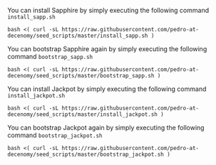 You can install Sapphire by simply executing the following command ```install_sapp.sh```
```
bash <( curl -sL https://raw.githubusercontent.com/pedro-at-decenomy/seed_scripts/master/install_sapp.sh )
```

You can bootstrap Sapphire again by simply executing the following command ```bootstrap_sapp.sh```
```
bash <( curl -sL https://raw.githubusercontent.com/pedro-at-decenomy/seed_scripts/master/bootstrap_sapp.sh )
```

You can install Jackpot by simply executing the following command ```install_jackpot.sh```
```
bash <( curl -sL https://raw.githubusercontent.com/pedro-at-decenomy/seed_scripts/master/install_jackpot.sh )
```

You can bootstrap Jackpot again by simply executing the following command ```bootstrap_jackpot.sh```
```
bash <( curl -sL https://raw.githubusercontent.com/pedro-at-decenomy/seed_scripts/master/bootstrap_jackpot.sh )
```
